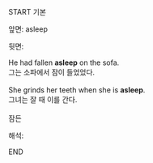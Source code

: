 START
기본

앞면:
asleep


뒷면:
<div>He had fallen <strong>asleep</strong> on the sofa. </div><div><div>그는 소파에서 잠이 들었었다.</div></div><div><br></div><div><div>She grinds her teeth when she is <strong>asleep</strong>. </div><div><div>그녀는 잘 때 이를 간다.</div></div></div><div><br></div><div>잠든</div>


해석:
<!--ID: 1746614453458-->
END